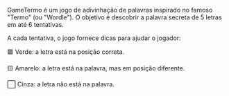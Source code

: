 GameTermo é um jogo de adivinhação de palavras inspirado no famoso "Termo" (ou "Wordle"). O objetivo é descobrir a palavra secreta de 5 letras em até 6 tentativas.

A cada tentativa, o jogo fornece dicas para ajudar o jogador:

🟩 Verde: a letra está na posição correta.

🟨 Amarelo: a letra está na palavra, mas em posição diferente.

⬜ Cinza: a letra não está na palavra.
